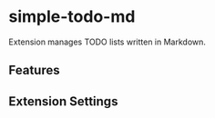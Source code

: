 # simple-todo-md

Extension manages TODO lists written in Markdown.

## Features

## Extension Settings
